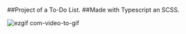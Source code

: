 ##Project of a To-Do List.
##Made with Typescript an SCSS.


![ezgif com-video-to-gif](https://user-images.githubusercontent.com/101182223/224046306-6a75f7a7-def8-4775-952c-a9321426c5ff.gif)
